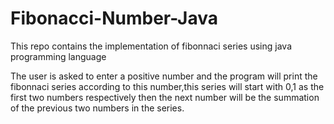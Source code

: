 # Fibonacci-Number-Java
This repo contains the implementation of fibonnaci series using java programming language

The user is asked to enter a positive number and the program will print the fibonnaci series according to this number,this series will start with 0,1 as the first two numbers respectively then the next number will be the summation of the previous two numbers in the series. 
